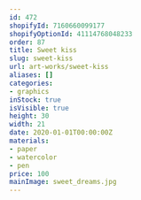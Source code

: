 ```yaml
---
id: 472
shopifyId: 7160660099177
shopifyOptionId: 41114768048233
order: 87
title: Sweet kiss
slug: sweet-kiss
url: art-works/sweet-kiss
aliases: []
categories:
- graphics
inStock: true
isVisible: true
height: 30
width: 21
date: 2020-01-01T00:00:00Z
materials:
- paper
- watercolor
- pen
price: 100
mainImage: sweet_dreams.jpg
---
```

